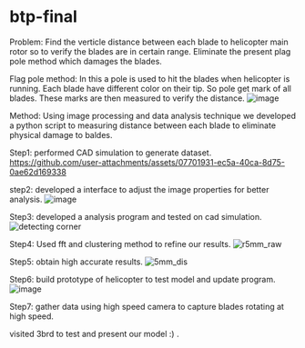 # btp-final
Problem: Find the verticle distance between each blade to helicopter main rotor so to verify the blades are in certain range. Eliminate the present plag pole method which damages the blades.

Flag pole method: In this a pole is used to hit the blades when helicopter is running. Each blade have different color on their tip. So pole get mark of all blades. These marks are then measured to verify the distance. 
![image](https://github.com/user-attachments/assets/4fe1d9a4-30a1-496c-ba19-6992b6de2463)

Method: Using image processing and data analysis technique we developed a python script to measuring distance between each blade to eliminate physical damage to baldes. 


Step1: performed CAD simulation to generate dataset.
https://github.com/user-attachments/assets/07701931-ec5a-40ca-8d75-0ae62d169338

step2: developed a interface to adjust the image properties for better analysis.
![image](https://github.com/user-attachments/assets/d5b14afb-846f-46f7-8422-24d42121ab8a)

Step3: developed a analysis program and tested on cad simulation.
![detecting corner](https://github.com/rahulsaini21/btp-final/assets/97657676/d8472c80-ebf2-4f58-b5f3-c52b6ec4035b)

Step4: Used fft and clustering method to refine our results.
![r5mm_raw](https://github.com/rahulsaini21/btp-final/assets/97657676/eb10b397-3fab-4270-8396-89885e51dff0)


Step5: obtain high accurate results.
![5mm_dis](https://github.com/rahulsaini21/btp-final/assets/97657676/a88ffba8-36b3-4e9c-9b64-8bb831cc8fc1)

Step6: build prototype of helicopter to test model and update program.
![image](https://github.com/rahulsaini21/btp-final/assets/97657676/7dad01a7-324b-48c4-ba28-22f083e134e1)

Step7: gather data using high speed camera to capture blades rotating at high speed. 



visited 3brd to test and present our model :) . 




